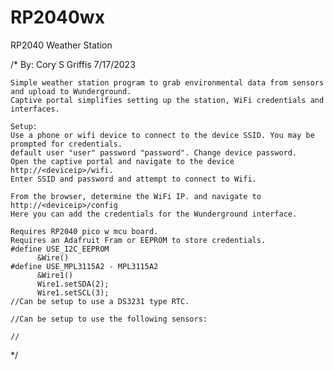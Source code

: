 # RP2040wx
 RP2040 Weather Station

/*  By: Cory S Griffis
    7/17/2023

    Simple weather station program to grab environmental data from sensors and upload to Wunderground. 
    Captive portal simplifies setting up the station, WiFi credentials and interfaces.

    Setup:
    Use a phone or wifi device to connect to the device SSID. You may be prompted for credentials. 
    default user "user" password "password". Change device password. 
    Open the captive portal and navigate to the device http://<deviceip>/wifi.
    Enter SSID and password and attempt to connect to Wifi.

    From the browser, determine the WiFi IP. and navigate to http://<deviceip>/config
    Here you can add the credentials for the Wunderground interface. 
    
    Requires RP2040 pico w mcu board. 
    Requires an Adafruit Fram or EEPROM to store credentials.
    #define USE_I2C_EEPROM
          &Wire()
    #define USE_MPL3115A2 - MPL3115A2
          &Wire1()
          Wire1.setSDA(2);
          Wire1.setSCL(3);
    //Can be setup to use a DS3231 type RTC.

    //Can be setup to use the following sensors:
    
    // 

*/